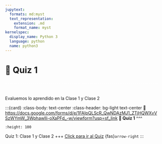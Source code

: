 ```yaml
---
jupytext:
  formats: md:myst
  text_representation:
    extension: .md
    format_name: myst
kernelspec:
  display_name: Python 3
  language: python
  name: python3
---
```


# 🔨 Quiz 1

<div>
    <p style="color:white">---------------------------------------------------------------------------------------------------------------------------------------------</p>
</div>

Evaluemos lo aprendido en la Clase 1 y Clase 2

:::{card}
:class-body: text-center
:class-header: bg-light text-center
:link: https://docs.google.com/forms/d/e/1FAIpQLScR_QwNDAzMJ1_ZTjHQWXvVSzWYmW_3Wphawlli-oXaPFd_-w/viewform?usp=sf_link
**💬 Quiz 1**
^^^
```{image} https://upload.wikimedia.org/wikipedia/commons/thumb/c/c2/Google_Forms_logo_%282014-2020%29.svg/1489px-Google_Forms_logo_%282014-2020%29.svg.png
:height: 100
```

Quiz 1: Clase 1 y Clase 2
+++
[Click para ir al Quiz](https://docs.google.com/forms/d/e/1FAIpQLScR_QwNDAzMJ1_ZTjHQWXvVSzWYmW_3Wphawlli-oXaPFd_-w/viewform?usp=sf_link) {fas}`arrow-right`
:::